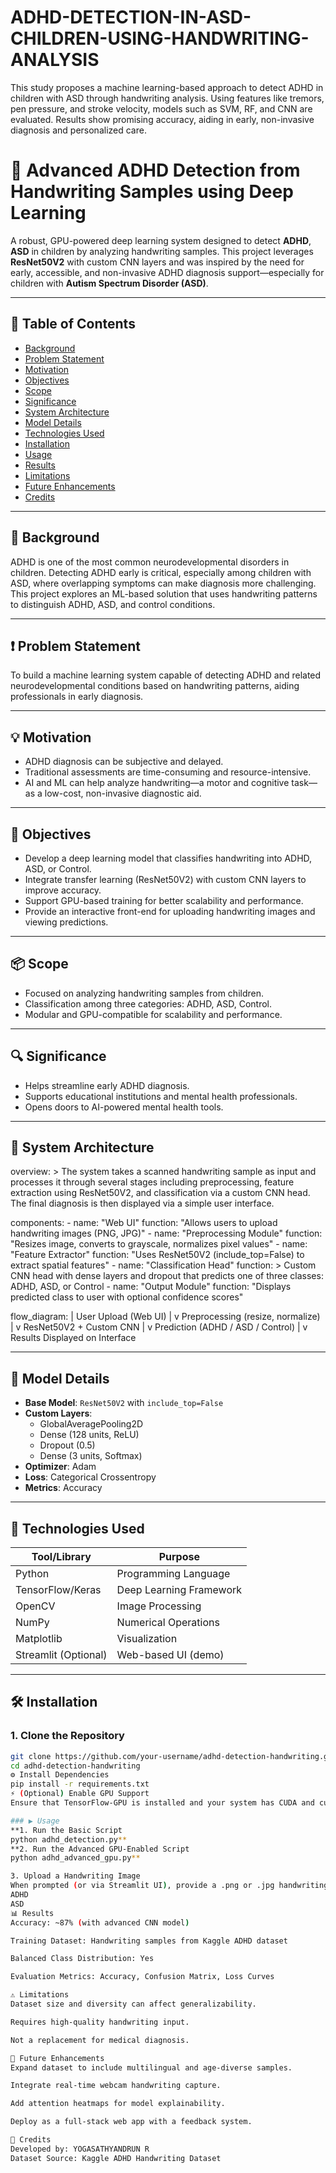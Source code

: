 # ADHD-DETECTION-IN-ASD-CHILDREN-USING-HANDWRITING-ANALYSIS
This study proposes a machine learning-based approach to detect ADHD in children with ASD through handwriting analysis. Using features like tremors, pen pressure, and stroke velocity, models such as SVM, RF, and CNN are evaluated. Results show promising accuracy, aiding in early, non-invasive diagnosis and personalized care.
# 🧠 Advanced ADHD Detection from Handwriting Samples using Deep Learning

A robust, GPU-powered deep learning system designed to detect **ADHD**, **ASD** in children by analyzing handwriting samples. This project leverages **ResNet50V2** with custom CNN layers and was inspired by the need for early, accessible, and non-invasive ADHD diagnosis support—especially for children with **Autism Spectrum Disorder (ASD)**.

---

## 📌 Table of Contents

- [Background](#background)
- [Problem Statement](#problem-statement)
- [Motivation](#motivation)
- [Objectives](#objectives)
- [Scope](#scope)
- [Significance](#significance)
- [System Architecture](#system-architecture)
- [Model Details](#model-details)
- [Technologies Used](#technologies-used)
- [Installation](#installation)
- [Usage](#usage)
- [Results](#results)
- [Limitations](#limitations)
- [Future Enhancements](#future-enhancements)
- [Credits](#credits)

---

## 📖 Background

ADHD is one of the most common neurodevelopmental disorders in children. Detecting ADHD early is critical, especially among children with ASD, where overlapping symptoms can make diagnosis more challenging. This project explores an ML-based solution that uses handwriting patterns to distinguish ADHD, ASD, and control conditions.

---

## ❗ Problem Statement

To build a machine learning system capable of detecting ADHD and related neurodevelopmental conditions based on handwriting patterns, aiding professionals in early diagnosis.

---

## 💡 Motivation

- ADHD diagnosis can be subjective and delayed.
- Traditional assessments are time-consuming and resource-intensive.
- AI and ML can help analyze handwriting—a motor and cognitive task—as a low-cost, non-invasive diagnostic aid.

---

## 🎯 Objectives

- Develop a deep learning model that classifies handwriting into ADHD, ASD, or Control.
- Integrate transfer learning (ResNet50V2) with custom CNN layers to improve accuracy.
- Support GPU-based training for better scalability and performance.
- Provide an interactive front-end for uploading handwriting images and viewing predictions.

---

## 📦 Scope

- Focused on analyzing handwriting samples from children.
- Classification among three categories: ADHD, ASD, Control.
- Modular and GPU-compatible for scalability and performance.

---

## 🔍 Significance

- Helps streamline early ADHD diagnosis.
- Supports educational institutions and mental health professionals.
- Opens doors to AI-powered mental health tools.

---

## 🧰 System Architecture
  overview: >
    The system takes a scanned handwriting sample as input and processes it through
    several stages including preprocessing, feature extraction using ResNet50V2, and
    classification via a custom CNN head. The final diagnosis is then displayed via a
    simple user interface.

  components:
    - name: "Web UI"
      function: "Allows users to upload handwriting images (PNG, JPG)"
    - name: "Preprocessing Module"
      function: "Resizes image, converts to grayscale, normalizes pixel values"
    - name: "Feature Extractor"
      function: "Uses ResNet50V2 (include_top=False) to extract spatial features"
    - name: "Classification Head"
      function: >
        Custom CNN head with dense layers and dropout that predicts 
        one of three classes: ADHD, ASD, or Control
    - name: "Output Module"
      function: "Displays predicted class to user with optional confidence scores"

  flow_diagram: |
    User Upload (Web UI)
            |
            v
    Preprocessing (resize, normalize)
            |
            v
    ResNet50V2 + Custom CNN
            |
            v
    Prediction (ADHD / ASD / Control)
            |
            v
    Results Displayed on Interface

    
---

## 🧠 Model Details

- **Base Model**: `ResNet50V2` with `include_top=False`
- **Custom Layers**:
  - GlobalAveragePooling2D
  - Dense (128 units, ReLU)
  - Dropout (0.5)
  - Dense (3 units, Softmax)
- **Optimizer**: Adam
- **Loss**: Categorical Crossentropy
- **Metrics**: Accuracy

---

## 🚀 Technologies Used

| Tool/Library | Purpose                    |
|--------------|----------------------------|
| Python       | Programming Language       |
| TensorFlow/Keras | Deep Learning Framework |
| OpenCV       | Image Processing           |
| NumPy        | Numerical Operations       |
| Matplotlib   | Visualization              |
| Streamlit (Optional) | Web-based UI (demo) |

---

## 🛠️ Installation

### 1. Clone the Repository
```bash
git clone https://github.com/your-username/adhd-detection-handwriting.git
cd adhd-detection-handwriting
⚙️ Install Dependencies
pip install -r requirements.txt
⚡ (Optional) Enable GPU Support
Ensure that TensorFlow-GPU is installed and your system has CUDA and cuDNN properly configured to use the advanced GPU-enabled version of the model.

### ▶️ Usage
**1. Run the Basic Script
python adhd_detection.py**
**2. Run the Advanced GPU-Enabled Script
python adhd_advanced_gpu.py**

3. Upload a Handwriting Image
When prompted (or via Streamlit UI), provide a .png or .jpg handwriting sample. The system will return one of:
ADHD
ASD
📊 Results
Accuracy: ~87% (with advanced CNN model)

Training Dataset: Handwriting samples from Kaggle ADHD dataset

Balanced Class Distribution: Yes

Evaluation Metrics: Accuracy, Confusion Matrix, Loss Curves

⚠️ Limitations
Dataset size and diversity can affect generalizability.

Requires high-quality handwriting input.

Not a replacement for medical diagnosis.

🔮 Future Enhancements
Expand dataset to include multilingual and age-diverse samples.

Integrate real-time webcam handwriting capture.

Add attention heatmaps for model explainability.

Deploy as a full-stack web app with a feedback system.

🙏 Credits
Developed by: YOGASATHYANDRUN R
Dataset Source: Kaggle ADHD Handwriting Dataset


